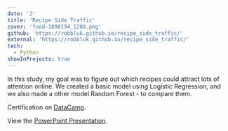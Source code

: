 ```yaml
---
date: '2'
title: 'Recipe Side Traffic'
cover: 'food-1898194_1280.png'
github: 'https://robbluk.github.io/recipe_side_traffic/'
external: 'https://robbluk.github.io/recipe_side_traffic/'
tech:
  - Python
showInProjects: true
---
```


In this study, my goal was to figure out which recipes could attract lots of attention online. We created a basic model using Logistic Regression, and we also made a other model Random Forest - to compare them.

Certification on [DataCamp](https://www.datacamp.com/).

View the [PowerPoint Presentation](https://1drv.ms/p/s!AlylDCNPs_O-iSgl1I7aYummp5bo?e=N9nT1s).

